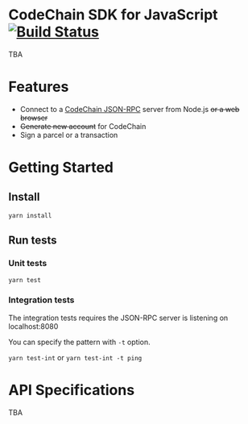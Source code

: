 # CodeChain SDK for JavaScript [![Build Status](https://travis-ci.com/kodebox-io/codechain-sdk-js.svg?token=ekWhXzYw9sUsATQJSpJ1&branch=master)](https://travis-ci.com/kodebox-io/codechain-sdk-js)

TBA

# Features

 * Connect to a [CodeChain JSON-RPC](https://github.com/kodebox-io/codechain/wiki/JSON-RPC) server from Node.js ~~or a web browser~~
 * ~~Generate new account~~ for CodeChain
 * Sign a parcel or a transaction

# Getting Started

## Install

```
yarn install
```

## Run tests

### Unit tests

```
yarn test
```

### Integration tests

The integration tests requires the JSON-RPC server is listening on localhost:8080

You can specify the pattern with `-t` option.

`yarn test-int` or `yarn test-int -t ping`

# API Specifications

TBA
